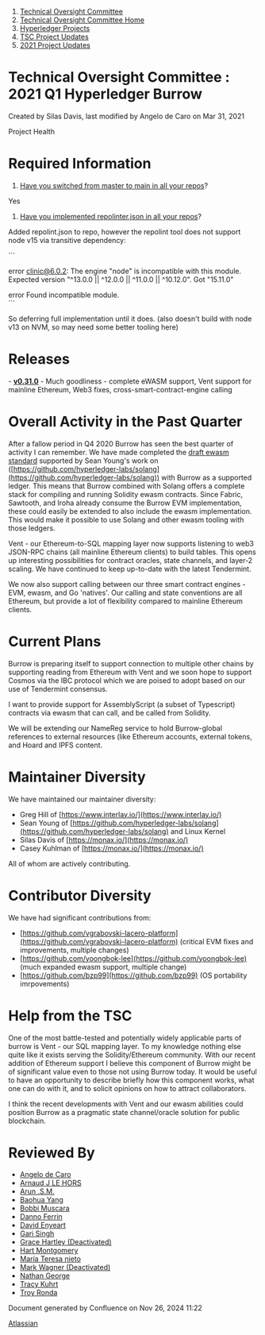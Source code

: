 1. [Technical Oversight Committee](index.html)
2. [Technical Oversight Committee Home](Technical-Oversight-Committee-Home_21430274.html)
3. [Hyperledger Projects](Hyperledger-Projects_21447704.html)
4. [TSC Project Updates](TSC-Project-Updates_21430854.html)
5. [2021 Project Updates](2021-Project-Updates_21452543.html)

# Technical Oversight Committee : 2021 Q1 Hyperledger Burrow

Created by Silas Davis, last modified by Angelo de Caro on Mar 31, 2021

Project Health

# Required Information

1. [Have you switched from master to main in all your repos](https://lf-hyperledger.atlassian.net/wiki/display/TSC/Projects+have+two+quarters+to+comply+with+common+repo+structure?focusedCommentId=21452776)?

Yes

1. [Have you implemented repolinter.json in all your repos](https://lf-hyperledger.atlassian.net/wiki/display/TSC/Common+Repo+structure)?

Added repolint.json to repo, however the repolint tool does not support node v15 via transitive dependency:

\```

error clinic@6.0.2: The engine "node" is incompatible with this module. Expected version "^13.0.0 || ^12.0.0 || ^11.0.0 || ^10.12.0". Got "15.11.0"

error Found incompatible module.  
\```

So deferring full implementation until it does. (also doesn't build with node v13 on NVM, so may need some better tooling here)

# Releases

\- [**v0.31.0**](https://github.com/hyperledger/burrow/blob/master/CHANGELOG.md#0310) - Much goodliness - complete eWASM support, Vent support for mainline Ethereum, Web3 fixes, cross-smart-contract-engine calling

# Overall Activity in the Past Quarter

After a fallow period in Q4 2020 Burrow has seen the best quarter of activity I can remember. We have made completed the [draft ewasm standard](https://github.com/ewasm/design/blob/master/eth_interface.md) supported by Sean Young's work on ([https://github.com/hyperledger-labs/solang](https://github.com/hyperledger-labs/solang)) with Burrow as a supported ledger. This means that Burrow combined with Solang offers a complete stack for compiling and running Solidity ewasm contracts. Since Fabric, Sawtooth, and Iroha already consume the Burrow EVM implementation, these could easily be extended to also include the ewasm implementation. This would make it possible to use Solang and other ewasm tooling with those ledgers.

Vent - our Ethereum-to-SQL mapping layer now supports listening to web3 JSON-RPC chains (all mainline Ethereum clients) to build tables. This opens up interesting possibilities for contract oracles, state channels, and layer-2 scaling. We have continued to keep up-to-date with the latest Tendermint.

We now also support calling between our three smart contract engines - EVM, ewasm, and Go 'natives'. Our calling and state conventions are all Ethereum, but provide a lot of flexibility compared to mainline Ethereum clients.

# Current Plans

Burrow is preparing itself to support connection to multiple other chains by supporting reading from Ethereum with Vent and we soon hope to support Cosmos via the IBC protocol which we are poised to adopt based on our use of Tendermint consensus.

I want to provide support for AssemblyScript (a subset of Typescript) contracts via ewasm that can call, and be called from Solidity.

We will be extending our NameReg service to hold Burrow-global references to external resources (like Ethereum accounts, external tokens, and Hoard and IPFS content.

# Maintainer Diversity

We have maintained our maintainer diversity:

- Greg Hill of [https://www.interlay.io/](https://www.interlay.io/)
- Sean Young of [https://github.com/hyperledger-labs/solang](https://github.com/hyperledger-labs/solang) and Linux Kernel
- Silas Davis of [https://monax.io/](https://monax.io/)
- Casey Kuhlman of [https://monax.io/](https://monax.io/)

All of whom are actively contributing.

# Contributor Diversity

We have had significant contributions from:

- [https://github.com/vgrabovski-lacero-platform](https://github.com/vgrabovski-lacero-platform) (critical EVM fixes and improvements, multiple changes)
- [https://github.com/yoongbok-lee](https://github.com/yoongbok-lee) (much expanded ewasm support, multiple change)
- [https://github.com/bzp99](https://github.com/bzp99) (OS portability imrpovements)

# Help from the TSC

One of the most battle-tested and potentially widely applicable parts of burrow is Vent - our SQL mapping layer. To my knowledge nothing else quite like it exists serving the Solidity/Ethereum community. With our recent addition of Ethereum support I believe this component of Burrow might be of significant value even to those not using Burrow today. It would be useful to have an opportunity to describe briefly how this component works, what one can do with it, and to solicit opinions on how to attract collaborators.

I think the recent developments with Vent and our ewasm abilities could position Burrow as a pragmatic state channel/oracle solution for public blockchain.

# Reviewed By

- [Angelo de Caro](https://lf-hyperledger.atlassian.net/wiki/people/70121:d6b0f0e4-825f-4f16-88e1-4d14e95f2f10?ref=confluence)
- [Arnaud J LE HORS](https://lf-hyperledger.atlassian.net/wiki/people/70121:0e75e3b8-500a-4067-9f7e-ed46e91bcb9d?ref=confluence)
- [Arun .S.M.](https://lf-hyperledger.atlassian.net/wiki/people/621a0e5097d313006ba7386a?ref=confluence)
- [Baohua Yang](https://lf-hyperledger.atlassian.net/wiki/people/557058:17d87dbf-05fe-4c1b-84cf-fd69f7fcbb20?ref=confluence)
- [Bobbi Muscara](https://lf-hyperledger.atlassian.net/wiki/people/5c4cb1b7d8bbb7445c0a457e?ref=confluence)
- [Danno Ferrin](https://lf-hyperledger.atlassian.net/wiki/people/5b7f2d80c4e4892a5b789551?ref=confluence)
- [David Enyeart](https://lf-hyperledger.atlassian.net/wiki/people/712020:30d7e775-8a5d-4896-8950-8da2af027639?ref=confluence)
- [Gari Singh](https://lf-hyperledger.atlassian.net/wiki/people/557058:51429e31-90f4-4684-b7cd-9a4fe15ff188?ref=confluence)
- [Grace Hartley (Deactivated)](https://lf-hyperledger.atlassian.net/wiki/people/5c3e0cd1ff324728a1db2448?ref=confluence)
- [Hart Montgomery](https://lf-hyperledger.atlassian.net/wiki/people/712020:86f447c0-86dc-43b3-ac03-6a31923bbb84?ref=confluence)
- [María Teresa nieto](https://lf-hyperledger.atlassian.net/wiki/people/5d36fa46af1d920bc99755b6?ref=confluence)
- [Mark Wagner (Deactivated)](https://lf-hyperledger.atlassian.net/wiki/people/70121:81b88945-c9ef-40fe-9224-207bdb280922?ref=confluence)
- [Nathan George](https://lf-hyperledger.atlassian.net/wiki/people/712020:3e7556ab-cdb8-47f5-8b68-12a3378021fd?ref=confluence)
- [Tracy Kuhrt](https://lf-hyperledger.atlassian.net/wiki/people/712020:eb6ae9c3-aa8e-40ba-9dab-a6969b1ac52e?ref=confluence)
- [Troy Ronda](https://lf-hyperledger.atlassian.net/wiki/people/557058:c854f35a-2b58-4be3-9003-ca2a67495580?ref=confluence)

Document generated by Confluence on Nov 26, 2024 11:22

[Atlassian](http://www.atlassian.com/)
